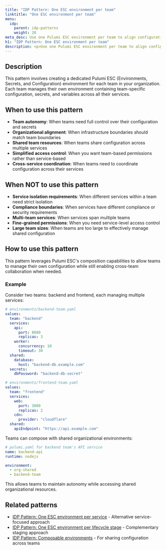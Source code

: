 ```yaml
---
title: "IDP Pattern: One ESC environment per team"
linktitle: "One ESC environment per team"
menu:
  idp:
    parent: idp-patterns
    weight: 20
meta_desc: Use one Pulumi ESC environment per team to align configuration management with organizational structure in your Pulumi IDP implementation
h1: "IDP Pattern: One ESC environment per team"
description: <p>Use one Pulumi ESC environment per team to align configuration management with organizational structure in your Pulumi IDP implementation.</p>
---
```


## Description

This pattern involves creating a dedicated Pulumi ESC (Environments, Secrets, and Configuration) environment for each team in your organization. Each team manages their own environment containing team-specific configuration, secrets, and variables across all their services.

## When to use this pattern

- **Team autonomy**: When teams need full control over their configuration and secrets
- **Organizational alignment**: When infrastructure boundaries should match team boundaries
- **Shared team resources**: When teams share configuration across multiple services
- **Simplified access control**: When you want team-based permissions rather than service-based
- **Cross-service coordination**: When teams need to coordinate configuration across their services

## When NOT to use this pattern

- **Service isolation requirements**: When different services within a team need strict isolation
- **Compliance boundaries**: When services have different compliance or security requirements
- **Multi-team services**: When services span multiple teams
- **Fine-grained permissions**: When you need service-level access control
- **Large team sizes**: When teams are too large to effectively manage shared configuration

## How to use this pattern

This pattern leverages Pulumi ESC's composition capabilities to allow teams to manage their own configuration while still enabling cross-team collaboration when needed.

### Example

Consider two teams: backend and frontend, each managing multiple services:

```yaml
# environments/backend-team.yaml
values:
  team: "backend"
  services:
    api:
      port: 8080
      replicas: 3
    worker:
      concurrency: 10
      timeout: 30
  shared:
    database:
      host: "backend-db.example.com"
  secrets:
    dbPassword: "backend-db-secret"
```

```yaml
# environments/frontend-team.yaml
values:
  team: "frontend"
  services:
    web:
      port: 3000
      replicas: 2
    cdn:
      provider: "cloudflare"
  shared:
    apiEndpoint: "https://api.example.com"
```

Teams can compose with shared organizational environments:

```yaml
# pulumi.yaml for backend team's API service
name: backend-api
runtime: nodejs

environment:
  - org-shared
  - backend-team
```

This allows teams to maintain autonomy while accessing shared organizational resources.

## Related patterns

- [IDP Pattern: One ESC environment per service](/docs/idp/best-practices/patterns/one-esc-environment-per-service) - Alternative service-focused approach
- [IDP Pattern: One ESC environment per lifecycle stage](/docs/idp/best-practices/patterns/one-esc-environment-per-lifecycle-stage) - Complementary staging approach
- [IDP Pattern: Composable environments](/docs/idp/best-practices/patterns/composable-environments) - For sharing configuration across teams
